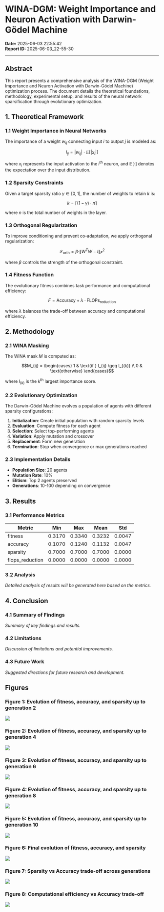 # WINA-DGM: Weight Importance and Neuron Activation with Darwin-Gödel Machine

**Date:** 2025-06-03 22:55:42  
**Report ID:** 2025-06-03_22-55-30

---

## Abstract
This report presents a comprehensive analysis of the WINA-DGM (Weight Importance and Neuron Activation with Darwin-Gödel Machine) optimization process. The document details the theoretical foundations, methodology, experimental setup, and results of the neural network sparsification through evolutionary optimization.


## 1. Theoretical Framework

### 1.1 Weight Importance in Neural Networks

The importance of a weight $w_{ij}$ connecting input $i$ to output $j$ is modeled as:

$$I_{ij} = |w_{ij}| \cdot \mathbb{E}[|x_i|]$$

where $x_i$ represents the input activation to the $i^{\text{th}}$ neuron, and $\mathbb{E}[\cdot]$ denotes the expectation over the input distribution.

### 1.2 Sparsity Constraints

Given a target sparsity ratio $\gamma \in [0,1]$, the number of weights to retain $k$ is:

$$k = \lceil (1-\gamma) \cdot n \rceil$$

where $n$ is the total number of weights in the layer.

### 1.3 Orthogonal Regularization

To improve conditioning and prevent co-adaptation, we apply orthogonal regularization:

$$\mathcal{L}_{\text{orth}} = \beta \cdot \|W^T W - I\|_F^2$$

where $\beta$ controls the strength of the orthogonal constraint.

### 1.4 Fitness Function

The evolutionary fitness combines task performance and computational efficiency:

$$F = \text{Accuracy} + \lambda \cdot \text{FLOPs}_{\text{reduction}}$$

where $\lambda$ balances the trade-off between accuracy and computational efficiency.


## 2. Methodology

### 2.1 WINA Masking

The WINA mask $M$ is computed as:

$$M_{ij} = \begin{cases}
1 & \text{if } I_{ij} \geq I_{(k)} \\
0 & \text{otherwise}
\end{cases}$$

where $I_{(k)}$ is the $k^{\text{th}}$ largest importance score.

### 2.2 Evolutionary Optimization

The Darwin-Gödel Machine evolves a population of agents with different sparsity configurations:

1. **Initialization**: Create initial population with random sparsity levels
2. **Evaluation**: Compute fitness for each agent
3. **Selection**: Select top-performing agents
4. **Variation**: Apply mutation and crossover
5. **Replacement**: Form new generation
6. **Termination**: Stop when convergence or max generations reached

### 2.3 Implementation Details

- **Population Size**: 20 agents
- **Mutation Rate**: 10%
- **Elitism**: Top 2 agents preserved
- **Generations**: 10-100 depending on convergence


## 3. Results

### 3.1 Performance Metrics

| Metric | Min | Max | Mean | Std |
|--------|-----|-----|------|-----|
| fitness | 0.3170 | 0.3340 | 0.3232 | 0.0047 |
| accuracy | 0.1070 | 0.1240 | 0.1132 | 0.0047 |
| sparsity | 0.7000 | 0.7000 | 0.7000 | 0.0000 |
| flops_reduction | 0.0000 | 0.0000 | 0.0000 | 0.0000 |


### 3.2 Analysis

*Detailed analysis of results will be generated here based on the metrics.*


## 4. Conclusion

### 4.1 Summary of Findings

*Summary of key findings and results.*

### 4.2 Limitations

*Discussion of limitations and potential improvements.*

### 4.3 Future Work

*Suggested directions for future research and development.*


## Figures

### Figure 1: Evolution of fitness, accuracy, and sparsity up to generation 2

![](figure_1.png)

### Figure 2: Evolution of fitness, accuracy, and sparsity up to generation 4

![](figure_2.png)

### Figure 3: Evolution of fitness, accuracy, and sparsity up to generation 6

![](figure_3.png)

### Figure 4: Evolution of fitness, accuracy, and sparsity up to generation 8

![](figure_4.png)

### Figure 5: Evolution of fitness, accuracy, and sparsity up to generation 10

![](figure_5.png)

### Figure 6: Final evolution of fitness, accuracy, and sparsity

![](figure_6.png)

### Figure 7: Sparsity vs Accuracy trade-off across generations

![](figure_7.png)

### Figure 8: Computational efficiency vs Accuracy trade-off

![](figure_8.png)

